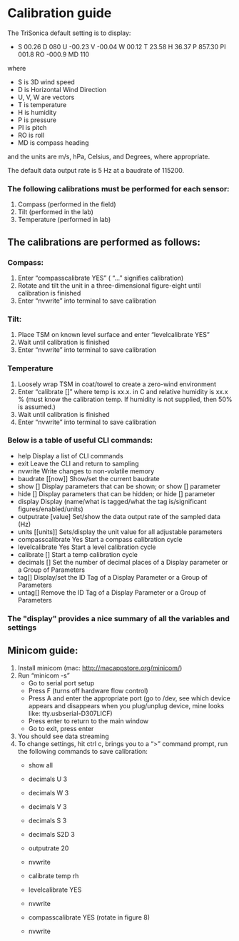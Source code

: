 # Calibration guide


The TriSonica default setting is to display:
* S  00.26 D  080 U -00.23 V -00.04 W  00.12 T  23.58 H  36.37 P  857.30 PI  001.8 RO -000.9 MD  110 

where 

* S is 3D wind speed
* D is Horizontal Wind Direction
* U, V, W are vectors
* T is temperature
* H is humidity
* P is pressure
* PI is pitch
* RO is roll
* MD is compass heading

and the units are m/s, hPa, Celsius, and Degrees, where appropriate. 

The default data output rate is 5 Hz at a baudrate of 115200. 


### The following calibrations must be performed for each sensor:

1)	Compass (performed in the field)
2)	Tilt (performed in the lab)
3)	Temperature (performed in lab)


## The calibrations are performed as follows:

### Compass:

1)	Enter “compasscalibrate YES”  ( “…” signifies calibration)
2)	Rotate and tilt the unit in a three-dimensional figure-eight until calibration is finished
3)	Enter “nvwrite” into terminal to save calibration


### Tilt:

1)	Place TSM on known level surface and enter “levelcalibrate YES” 
2)	Wait until calibration is finished
3)	Enter “nvwrite” into terminal to save calibration

### Temperature

1)	Loosely wrap TSM in coat/towel to create a zero-wind environment
2)	Enter “calibrate <temp> [<rh>]” where temp is xx.x. in C and relative humidity is xx.x % (must know the calibration temp. If humidity is not supplied, then 50% is assumed.) 
3)	Wait until calibration is finished
4)	Enter “nvwrite” into terminal to save calibration



### Below is a table of useful CLI commands:


* help <command>	Display a list of CLI commands
* exit	Leave the CLI and return to sampling
* nvwrite	Write changes to non-volatile memory
* baudrate [<baud>[now]]	Show/set the current baudrate
* show [<parameter>]	Display parameters that can be shown; or show [] parameter
* hide [<parameters>]	Display parameters that can be hidden; or hide [] parameter
* display	Display 
(name/what is tagged/what the tag is/significant figures/enabled/units)
* outputrate [value]	Set/show the data output rate of the sampled data (Hz)
* units [<parameter>[units]]	Sets/display the unit value for all adjustable parameters
* compasscalibrate Yes	Start a compass calibration cycle
* levelcalibrate Yes	Start a level calibration cycle
* calibrate <temp> [<rh>]	Start a temp calibration cycle
* decimals [<param>]	Set the number of decimal places of a Display parameter or a Group of Parameters
* tag[<param>]	Display/set the ID Tag of a Display Parameter or a Group of Parameters
* untag[<param>]	Remove the ID Tag of a Display Parameter or a Group of Parameters


### The "display" provides a nice summary of all the variables and settings


## Minicom guide:


1.	Install minicom (mac: http://macappstore.org/minicom/)
2.	Run “minicom -s”
    * Go to serial port setup
    * Press F (turns off hardware flow control)
    * Press A and enter the appropriate port (go to /dev, see which device appears and disappears when you plug/unplug device, mine looks like: tty.usbserial-D307LICF)
    * Press enter to return to the main window
    * Go to exit, press enter
3.	You should see data streaming
4.	To change settings, hit ctrl c, brings you to a “>” command prompt, run the following commands to save calibration:
    * show all
    * decimals U 3
    * decimals W 3
    * decimals V 3
    * decimals S 3
    * decimals S2D 3
    * outputrate 20
    * nvwrite

    * calibrate temp rh
    * levelcalibrate YES
    * nvwrite

    * compasscalibrate YES (rotate in figure 8)
    * nvwrite




